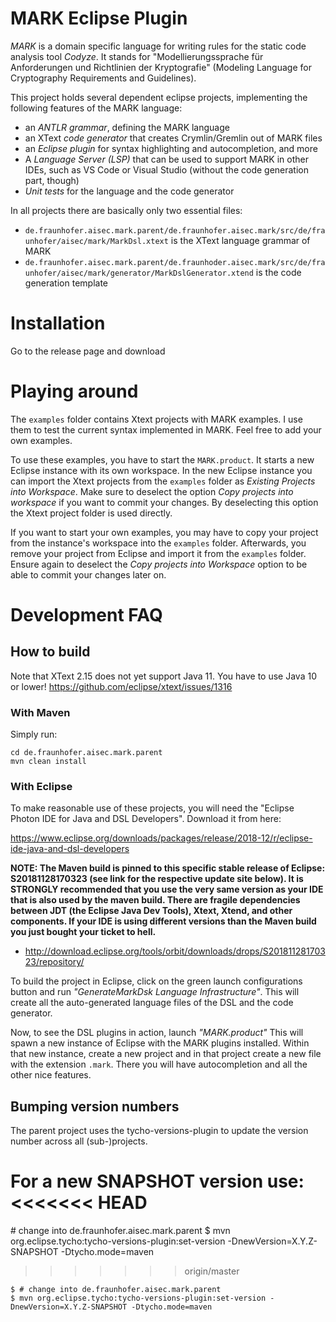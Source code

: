 # MARK Eclipse Plugin

_MARK_ is a domain specific language for writing rules for the static code analysis tool _Codyze_. It stands for "Modellierungssprache für Anforderungen und Richtlinien der Kryptografie" (Modeling Language for Cryptography Requirements and Guidelines).

This project holds several dependent eclipse projects, implementing the following features of the MARK language:

* an _ANTLR grammar_, defining the MARK language
* an XText _code generator_ that creates Crymlin/Gremlin out of MARK files
* an _Eclipse plugin_ for syntax highlighting and autocompletion, and more
* A _Language Server (LSP)_ that can be used to support MARK in other IDEs, such as VS Code or Visual Studio (without the code generation part, though)
* _Unit tests_ for the language and the code generator

In all projects there are basically only two essential files:

* `de.fraunhofer.aisec.mark.parent/de.fraunhofer.aisec.mark/src/de/fraunhofer/aisec/mark/MarkDsl.xtext` is the XText language grammar of MARK
* `de.fraunhofer.aisec.mark.parent/de.fraunhoder.aisec.mark/src/de/fraunhofer/aisec/mark/generator/MarkDslGenerator.xtend` is the code generation template

# Installation

Go to the release page and download 




# Playing around

The `examples` folder contains Xtext projects with MARK examples. I use them to test the current syntax implemented in MARK. Feel free to add your own examples.

To use these examples, you have to start the `MARK.product`. It starts a new Eclipse instance with its own workspace. In the new Eclipse instance you can import the Xtext projects from the `examples` folder as *Existing Projects into Workspace*. Make sure to deselect the option *Copy projects into workspace* if you want to commit your changes. By deselecting this option the Xtext project folder is used directly.

If you want to start your own examples, you may have to copy your project from the instance's workspace into the `examples` folder. Afterwards, you remove your project from Eclipse and import it from the `examples` folder. Ensure again to deselect the *Copy projects into Workspace* option to be able to commit your changes later on.



# Development FAQ

## How to build

Note that XText 2.15 does not yet support Java 11. You have to use Java 10 or lower!
https://github.com/eclipse/xtext/issues/1316

### With Maven

Simply run:

```
cd de.fraunhofer.aisec.mark.parent
mvn clean install
```

### With Eclipse

To make reasonable use of these projects, you will need the "Eclipse Photon IDE for Java and DSL Developers". Download it from here:

https://www.eclipse.org/downloads/packages/release/2018-12/r/eclipse-ide-java-and-dsl-developers


__NOTE: The Maven build is pinned to this specific stable release of Eclipse: S20181128170323 (see link for the respective update site below). It is STRONGLY recommended that you use the very same version as your IDE that is also used by the maven build. There are fragile dependencies between JDT (the Eclipse Java Dev Tools), Xtext, Xtend, and other components. If your IDE is using different versions than the Maven build you just bought your ticket to hell.__

* http://download.eclipse.org/tools/orbit/downloads/drops/S20181128170323/repository/

To build the project in Eclipse, click on the green launch configurations button and run _"GenerateMarkDsk Language Infrastructure"_. This will create all the auto-generated language files of the DSL and the code generator.

Now, to see the DSL plugins in action, launch _"MARK.product"_ This will spawn a new instance of Eclipse with the MARK plugins installed. Within that new instance, create a new project and in that project create a new file with the extension `.mark`. There you will have autocompletion and all the other nice features.

## Bumping version numbers

The parent project uses the tycho-versions-plugin to update the version number across all (sub-)projects.

For a new SNAPSHOT version use:
<<<<<<< HEAD
=======
>>>
\# change into de.fraunhofer.aisec.mark.parent
$ mvn org.eclipse.tycho:tycho-versions-plugin:set-version -DnewVersion=X.Y.Z-SNAPSHOT -Dtycho.mode=maven
>>>
>>>>>>> origin/master

```
$ # change into de.fraunhofer.aisec.mark.parent
$ mvn org.eclipse.tycho:tycho-versions-plugin:set-version -DnewVersion=X.Y.Z-SNAPSHOT -Dtycho.mode=maven
```
